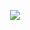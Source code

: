 <p align="center"><img src="https://github.com/user-attachments/assets/19c7e3f8-320f-4cdb-a717-7aab51b32bfb"></img>
</p>
